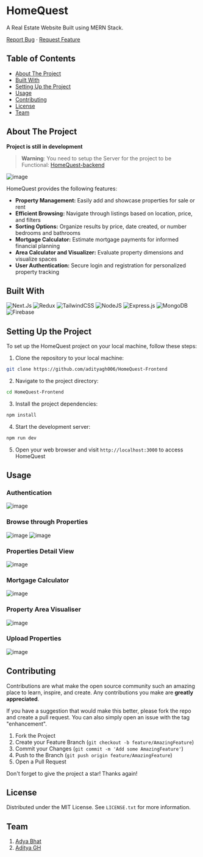 # HomeQuest
A Real Estate Website Built using MERN Stack.

[Report Bug](https://github.com/adityagh006/HomeQuest-Frontend/issues) · [Request Feature](https://github.com/adityagh006/HomeQuest-Frontend/issues)

## Table of Contents
- [About The Project](#about-the-project)
- [Built With](#built-with)
- [Setting Up the Project](#setting-up-the-project)
- [Usage](#usage)
- [Contributing](#contributing)
- [License](#license)
- [Team](#team)

## About The Project

**Project is still in development**

> **Warning**: You need to setup the Server for the project to be Functional: [HomeQuest-backend](https://github.com/bcsamrudh/HomeQuest-backend)

![image]((https://github.com/adityagh006/HomeQuest/blob/master/public/assests/WhatsApp%20Image%202024-12-24%20at%2012.34.45_36909eaf.jpg))

HomeQuest provides the following features:
- **Property Management:** Easily add and showcase properties for sale or rent
- **Efficient Browsing:** Navigate through listings based on location, price, and filters
- **Sorting Options:** Organize results by price, date created, or number bedrooms and bathrooms
- **Mortgage Calculator:** Estimate mortgage payments for informed financial planning
- **Area Calculator and Visualizer:** Evaluate property dimensions and visualize spaces
- **User Authentication:** Secure login and registration for personalized property tracking

## Built With

![Next.Js](https://img.shields.io/badge/next.js-000000?style=for-the-badge&logo=nextdotjs&logoColor=white)
![Redux](https://img.shields.io/badge/redux-%23593d88.svg?style=for-the-badge&logo=redux&logoColor=white)
![TailwindCSS](https://img.shields.io/badge/tailwindcss-%2338B2AC.svg?style=for-the-badge&logo=tailwind-css&logoColor=white)
![NodeJS](https://img.shields.io/badge/node.js-6DA55F?style=for-the-badge&logo=node.js&logoColor=white)
![Express.js](https://img.shields.io/badge/express.js-%23404d59.svg?style=for-the-badge&logo=express&logoColor=%2361DAFB)
![MongoDB](https://img.shields.io/badge/MongoDB-%234ea94b.svg?style=for-the-badge&logo=mongodb&logoColor=white)
![Firebase](https://img.shields.io/badge/Firebase-039BE5?style=for-the-badge&logo=Firebase&logoColor=white)

## Setting Up the Project

To set up the HomeQuest project on your local machine, follow these steps:

1. Clone the repository to your local machine:
```bash
git clone https://github.com/adityagh006/HomeQuest-Frontend
```

2. Navigate to the project directory:
```bash
cd HomeQuest-Frontend
```

3. Install the project dependencies:
```bash
npm install
```

4. Start the development server:
```bash
npm run dev
```

5. Open your web browser and visit `http://localhost:3000` to access HomeQuest

## Usage

### Authentication
![image](https://github.com/adityagh006/HomeQuest-Frontend/assets/114090255/2ad17cb8-3309-477f-bcee-e75dff4fe002)

### Browse through Properties
![image](https://github.com/adityagh006/HomeQuest-Frontend/assets/114090255/97a8ee33-7e60-43d8-9432-8e0c460e1e4f)
![image](https://github.com/adityagh006/HomeQuest-Frontend/assets/114090255/aeb78a35-4234-4585-a33d-a5fdb0223508)

### Properties Detail View
![image](https://github.com/adityagh006/HomeQuest-Frontend/assets/114090255/d3f29124-8a6c-4552-80be-37f035ca30c7)

### Mortgage Calculator
![image](https://github.com/adityagh006/HomeQuest-Frontend/assets/114090255/8fdbfae0-34b1-47b1-b970-e6f7f0026e43)

### Property Area Visualiser
![image](https://github.com/adityagh006/HomeQuest-Frontend/assets/114090255/9d628429-7fdf-403a-bc0b-dd1691dd1097)

### Upload Properties
![image](https://github.com/adityagh006/HomeQuest-Frontend/assets/114090255/392afd33-0016-4138-ad00-cc35cfc1250e)

## Contributing

Contributions are what make the open source community such an amazing place to learn, inspire, and create. Any contributions you make are **greatly appreciated**.

If you have a suggestion that would make this better, please fork the repo and create a pull request. You can also simply open an issue with the tag "enhancement".

1. Fork the Project
2. Create your Feature Branch (`git checkout -b feature/AmazingFeature`)
3. Commit your Changes (`git commit -m 'Add some AmazingFeature'`)
4. Push to the Branch (`git push origin feature/AmazingFeature`)
5. Open a Pull Request

Don't forget to give the project a star! Thanks again!

## License

Distributed under the MIT License. See `LICENSE.txt` for more information.

## Team

1. [Adya Bhat](https://github.com/adyabhat)
2. [Aditya GH](https://github.com/bcsamrudh)
